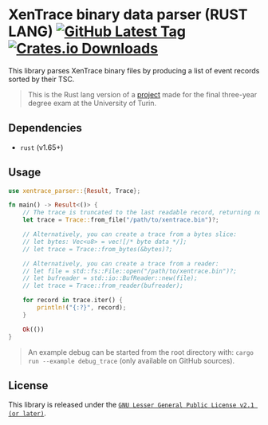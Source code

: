 # XenTrace binary data parser (RUST LANG) [![GitHub Latest Tag](https://img.shields.io/github/v/tag/giuseppe998e/xentrace-parser-rs?style=flat-square)](https://github.com/giuseppe998e/xentrace-parser-rs/tags) [![Crates.io Downloads](https://img.shields.io/crates/d/xentrace-parser?style=flat-square)](https://crates.io/crates/xentrace-parser)

This library parses XenTrace binary files by producing a list of event records sorted by their TSC.

> This is the Rust lang version of a [project](https://github.com/giuseppe998e/xentrace-parser) made for the final three-year degree exam at the University of Turin.

## Dependencies

- `rust` (v1.65+)

## Usage

```rust 
use xentrace_parser::{Result, Trace};

fn main() -> Result<()> {
    // The trace is truncated to the last readable record, returning no errors.
    let trace = Trace::from_file("/path/to/xentrace.bin")?;

    // Alternatively, you can create a trace from a bytes slice:
    // let bytes: Vec<u8> = vec![/* byte data */];
    // let trace = Trace::from_bytes(&bytes)?;

    // Alternatively, you can create a trace from a reader:
    // let file = std::fs::File::open("/path/to/xentrace.bin")?;
    // let bufreader = std::io::BufReader::new(file);
    // let trace = Trace::from_reader(bufreader);

    for record in trace.iter() {
        println!("{:?}", record);
    }

    Ok(())
}
```

> An example debug can be started from the root directory with: `cargo run --example debug_trace` (only available on GitHub sources).

## License

This library is released under the [`GNU Lesser General Public License v2.1 (or later)`](./LICENSE).
